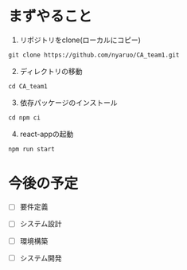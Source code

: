 # まずやること
1. リポジトリをclone(ローカルにコピー)
```diff
git clone https://github.com/nyaruo/CA_team1.git
```
2. ディレクトリの移動
```diff
cd CA_team1
```
3. 依存パッケージのインストール
```diff
cd npm ci
```
4. react-appの起動
```diff
npm run start
```

# 今後の予定
- [ ] 要件定義
- [ ] システム設計
- [ ] 環境構築
- [ ] システム開発

